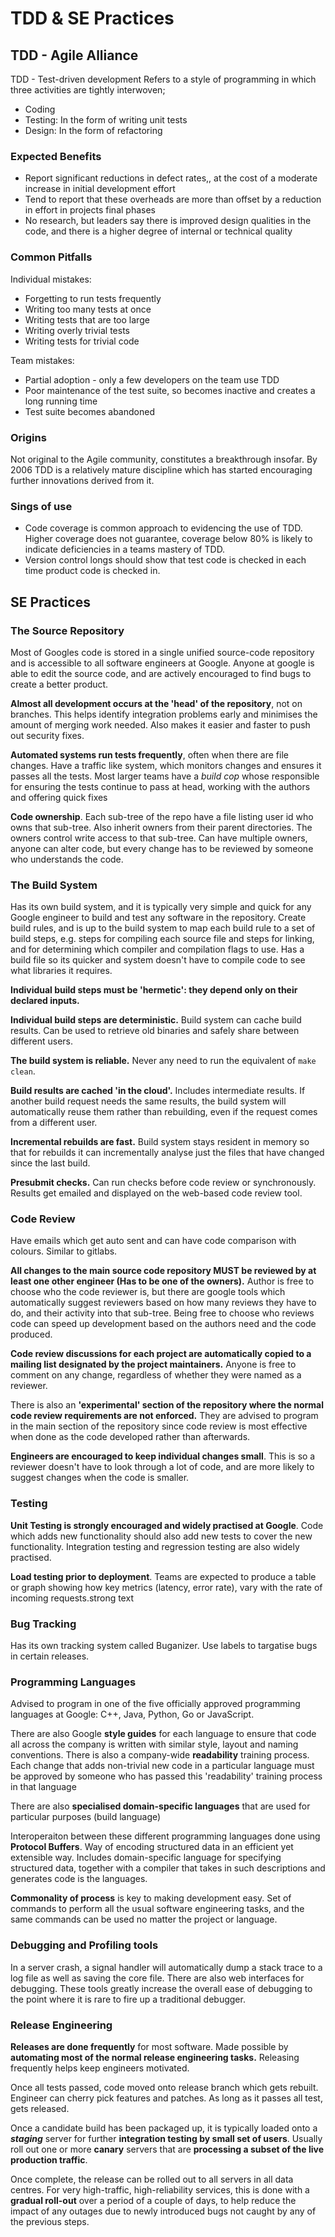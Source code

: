# TDD & SE Practices
## TDD - Agile Alliance
TDD - Test-driven development
Refers to a style of programming in which three activities are tightly interwoven;
- Coding
- Testing: In the form of writing unit tests
- Design: In the form of refactoring
### Expected Benefits
- Report significant reductions in defect rates,, at the cost of a moderate increase in initial development effort
- Tend to report that these overheads are more than offset by a reduction in effort in projects final phases
- No research, but leaders say there is improved design qualities in the code, and there is a higher degree of internal or technical quality
### Common Pitfalls
Individual mistakes:
- Forgetting to run tests frequently 
- Writing too many tests at once
- Writing tests that are too large
- Writing overly trivial tests
- Writing tests for trivial code

Team mistakes:
- Partial adoption - only a few developers on the team use TDD
- Poor maintenance of the test suite, so becomes inactive and creates a long running time
- Test suite becomes abandoned

### Origins
Not original to the Agile community, constitutes a breakthrough insofar.
By 2006 TDD is a relatively mature discipline which has started encouraging further innovations derived from it.

### Sings of use
- Code coverage is common approach to evidencing the use of TDD. Higher coverage does not guarantee, coverage below 80% is likely to indicate deficiencies in a teams mastery of TDD.
- Version control longs should show that test code is checked in each time product code is checked in. 

## SE Practices
### The Source Repository
Most of Googles code is stored in a single unified source-code repository and is accessible to all software engineers at Google.
Anyone at google is able to edit the source code, and are actively encouraged to find bugs to create a better product.

**Almost all development occurs at the 'head' of the repository**, not on branches. This helps identify integration problems early and minimises the amount of merging work needed. Also makes it easier and faster to push out security fixes.

**Automated systems run tests frequently**, often when there are file changes. Have a traffic like system, which monitors changes and ensures it passes all the tests. Most larger teams have a *build cop* whose responsible for ensuring the tests continue to pass at head, working with the authors and offering quick fixes

**Code ownership**. Each sub-tree of the repo have a file listing user id who owns that sub-tree. Also inherit owners from their parent directories. The owners control write access to that sub-tree. Can have multiple owners, anyone can alter code, but every change has to be reviewed by someone who understands the code.

### The Build System
Has its own build system, and it is typically very simple and quick for any Google engineer to build and test any software in the repository. Create build rules, and is up to the build system to map each build rule to a set of build steps, e.g. steps for compiling each source file and steps for linking, and for determining which compiler and compilation flags to use. Has a build file so its quicker and system doesn't have to compile code to see what libraries it requires.

**Individual build steps must be 'hermetic': they depend only on their declared inputs.**

**Individual build steps are deterministic.** Build system can cache build results. Can be used to retrieve old binaries and safely share between different users.

**The build system is reliable.** Never any need to run the equivalent of `make clean`.

**Build results are cached 'in the cloud'.** Includes intermediate results. If another build request needs the same results, the build system will automatically reuse them rather than rebuilding, even if the request comes from a different user.

**Incremental rebuilds are fast.** Build system stays resident in memory so that for rebuilds it can incrementally analyse just the files that have changed since the last build. 

**Presubmit checks.** Can run checks before code review or synchronously. Results get emailed and displayed on the web-based code review tool.

### Code Review
Have emails which get auto sent and can have code comparison with colours. Similar to gitlabs.

**All changes to the main source code repository MUST be reviewed by at least one other engineer (Has to be one of the owners).** Author is free to choose who the code reviewer is, but there are google tools which automatically suggest reviewers based on how many reviews they have to do, and their activity into that sub-tree. Being free to choose who reviews code can speed up development based on the authors need and the code produced.

**Code review discussions for each project are automatically copied to a mailing list designated by the project maintainers.** Anyone is free to comment on any change, regardless of whether they were named as a reviewer. 

There is also an **'experimental' section of the repository where the normal code review requirements are not enforced.** They are advised to program in the main section of the repository since code review is most effective when done as the code developed rather than afterwards.

**Engineers are encouraged to keep individual changes small**. This is so a reviewer doesn't have to look through a lot of code, and are more likely to suggest changes when the code is smaller.

### Testing
**Unit Testing is strongly encouraged and widely practised at Google**. Code which adds new functionality should also add new tests to cover the new functionality. Integration testing and regression testing are also widely practised.

**Load testing prior to deployment**. Teams are expected to produce a table or graph showing how key metrics (latency, error rate), vary with the rate of incoming requests.strong text

### Bug Tracking
Has its own tracking system called Buganizer. Use labels to targatise bugs in certain releases.

### Programming Languages
Advised to program in one of the five officially approved programming languages at Google: C++, Java, Python, Go or JavaScript.

There are also Google **style guides** for each language to ensure that code all across the company is written with similar style, layout and naming conventions. There is also a company-wide **readability** training process. Each change that adds non-trivial new code in a particular language must be approved by someone who has passed this 'readability' training process in that language

There are also **specialised domain-specific languages** that are used for particular purposes (build language)

Interoperaiton between these different programming languages done using **Protocol Buffers**. Way of encoding structured data in an efficient yet extensible way. Includes domain-specific language for specifying structured data, together with a compiler that takes in such descriptions and generates code is the languages.

**Commonality of process** is key to making development easy. Set of commands to perform all the usual software engineering tasks, and the same commands can be used no matter the project or language.

### Debugging and Profiling tools
In a server crash, a signal handler will automatically dump a stack trace to a log file as well as saving the core file. There are also web interfaces for debugging. These tools greatly increase the overall ease of debugging to the point where it is rare to fire up a traditional debugger.

### Release Engineering
**Releases are done frequently** for most software. Made possible by **automating most of the normal release engineering tasks.** Releasing frequently helps keep engineers motivated.

Once all tests passed, code moved onto release branch which gets rebuilt. Engineer can cherry pick features and patches. As long as it passes all test, gets released.

Once a candidate build has been packaged up, it is typically loaded onto a ***staging*** server for further **integration testing by small set of users**. Usually roll out one or more **canary** servers that are **processing a subset of the live production traffic**.

Once complete, the release can be rolled out to all servers in all data centres. For very high-traffic, high-reliability services, this is done with a **gradual roll-out** over a period of a couple of days, to help reduce the impact of any outages due to newly introduced bugs not caught by any of the previous steps.